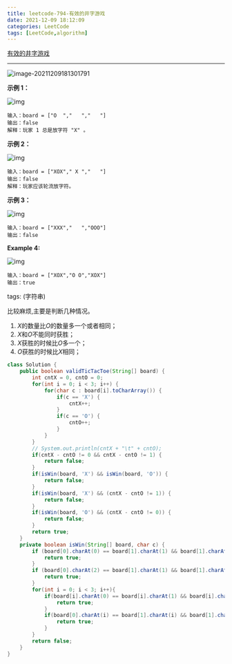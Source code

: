 ```yaml
---
title: leetcode-794-有效的井字游戏
date: 2021-12-09 18:12:09
categories: LeetCode
tags: [LeetCode,algorithm]
---
```


[有效的井字游戏](https://leetcode-cn.com/problems/valid-tic-tac-toe-state/)

<hr/>

![image-20211209181301791](https://gitee.com/cao_ziqiang/img/raw/master/20211209181301.png)

**示例 1：**

![img](https://gitee.com/cao_ziqiang/img/raw/master/20211209181335.jpeg)

```
输入：board = ["O  ","   ","   "]
输出：false
解释：玩家 1 总是放字符 "X" 。
```

**示例 2：**

![img](https://gitee.com/cao_ziqiang/img/raw/master/20211209181343.jpeg)

```
输入：board = ["XOX"," X ","   "]
输出：false
解释：玩家应该轮流放字符。
```

**示例 3：**

![img](https://gitee.com/cao_ziqiang/img/raw/master/20211209181351.jpeg)

```
输入：board = ["XXX","   ","OOO"]
输出：false
```

**Example 4:**

![img](https://gitee.com/cao_ziqiang/img/raw/master/20211209181358.jpeg)

```
输入：board = ["XOX","O O","XOX"]
输出：true
```

tags: (字符串)

比较麻烦,主要是判断几种情况。

1. $X$的数量比$O$的数量多一个或者相同；
2. $X$和$O$不能同时获胜；
3. $X$获胜的时候比$O$多一个；
4. $O$获胜的时候比$X$相同；

```java
class Solution {
    public boolean validTicTacToe(String[] board) {
        int cntX = 0, cntO = 0;
        for(int i = 0; i < 3; i++) {
            for(char c : board[i].toCharArray()) {
                if(c == 'X') {
                    cntX++;
                }
                if(c == 'O') {
                    cntO++;
                }
            }
        }
        // System.out.println(cntX + "\t" + cntO);
        if(cntX - cntO != 0 && cntX - cntO != 1) {
            return false;
        }
        if(isWin(board, 'X') && isWin(board, 'O')) {
            return false;
        }
        if(isWin(board, 'X') && (cntX - cntO != 1)) {
            return false;
        }
        if(isWin(board, 'O') && (cntX - cntO != 0)) {
            return false;
        }
        return true;
    }
    private boolean isWin(String[] board, char c) {
        if (board[0].charAt(0) == board[1].charAt(1) && board[1].charAt(1) == board[2].charAt(2) && board[2].charAt(2) == c) {
            return true;
        }
        if (board[0].charAt(2) == board[1].charAt(1) && board[1].charAt(1) == board[2].charAt(0) && board[2].charAt(0) == c) {
            return true;
        }
        for(int i = 0; i < 3; i++){
            if(board[i].charAt(0) == board[i].charAt(1) && board[i].charAt(1) == board[i].charAt(2) && board[i].charAt(2) == c){
                return true;
            }
            if(board[0].charAt(i) == board[1].charAt(i) && board[1].charAt(i) == board[2].charAt(i) && board[2].charAt(i) == c){
                return true;
            }
        }
        return false;
    }
}
```

